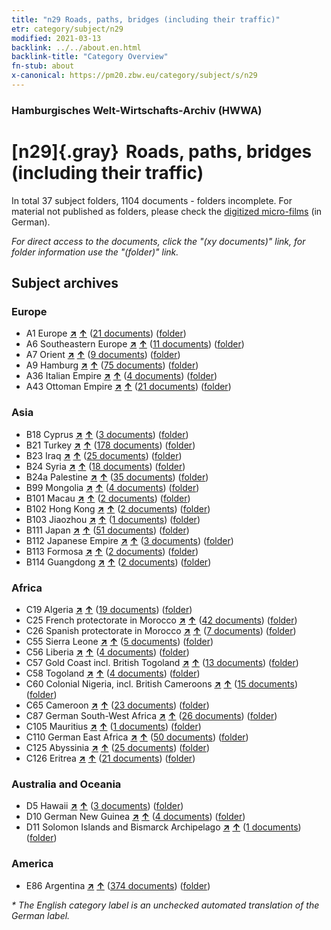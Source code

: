 ```yaml
---
title: "n29 Roads, paths, bridges (including their traffic)"
etr: category/subject/n29
modified: 2021-03-13
backlink: ../../about.en.html
backlink-title: "Category Overview"
fn-stub: about
x-canonical: https://pm20.zbw.eu/category/subject/s/n29
---
```


### Hamburgisches Welt-Wirtschafts-Archiv (HWWA)
# [n29]{.gray}&#8201; Roads, paths, bridges (including their traffic)&#160; 





In total 37 subject folders, 1104 documents - folders incomplete.
For material not published as folders, please check the [digitized micro-films](/film/h1_sh.de.html) (in German).

_For direct access to the documents, click the "(xy documents)" link, for folder information use the "(folder)" link._

## Subject archives



### Europe

- A1 Europe [**&nearr;**](../../../geo/i/140892/about.en.html "Europe (all folders)") [**&uarr;**](../../../geo/about.en.html#A1 "Country category system") (<a href="https://pm20.zbw.eu/dfgview/sh/140892,145524" title="about: Europe : Roads, paths, bridges (including their traffic)" target="_blank">21 documents</a>) ([folder](../../../../folder/sh/1408xx/140892/1455xx/145524/about.en.html))
- A6 Southeastern Europe [**&nearr;**](../../../geo/i/140900/about.en.html "Southeastern Europe (all folders)") [**&uarr;**](../../../geo/about.en.html#A6 "Country category system") (<a href="https://pm20.zbw.eu/dfgview/sh/140900,145524" title="about: Southeastern Europe : Roads, paths, bridges (including their traffic)" target="_blank">11 documents</a>) ([folder](../../../../folder/sh/1409xx/140900/1455xx/145524/about.en.html))
- A7 Orient [**&nearr;**](../../../geo/i/140902/about.en.html "Orient (all folders)") [**&uarr;**](../../../geo/about.en.html#A7 "Country category system") (<a href="https://pm20.zbw.eu/dfgview/sh/140902,145524" title="about: Orient : Roads, paths, bridges (including their traffic)" target="_blank">9 documents</a>) ([folder](../../../../folder/sh/1409xx/140902/1455xx/145524/about.en.html))
- A9 Hamburg [**&nearr;**](../../../geo/i/140905/about.en.html "Hamburg (all folders)") [**&uarr;**](../../../geo/about.en.html#A9 "Country category system") (<a href="https://pm20.zbw.eu/dfgview/sh/140905,145524" title="about: Hamburg : Roads, paths, bridges (including their traffic)" target="_blank">75 documents</a>) ([folder](../../../../folder/sh/1409xx/140905/1455xx/145524/about.en.html))
- A36 Italian Empire [**&nearr;**](../../../geo/i/141012/about.en.html "Italian Empire (all folders)") [**&uarr;**](../../../geo/about.en.html#A36 "Country category system") (<a href="https://pm20.zbw.eu/dfgview/sh/141012,145524" title="about: Italian Empire : Roads, paths, bridges (including their traffic)" target="_blank">4 documents</a>) ([folder](../../../../folder/sh/1410xx/141012/1455xx/145524/about.en.html))
- A43 Ottoman Empire [**&nearr;**](../../../geo/i/141034/about.en.html "Ottoman Empire (all folders)") [**&uarr;**](../../../geo/about.en.html#A43 "Country category system") (<a href="https://pm20.zbw.eu/dfgview/sh/141034,145524" title="about: Ottoman Empire : Roads, paths, bridges (including their traffic)" target="_blank">21 documents</a>) ([folder](../../../../folder/sh/1410xx/141034/1455xx/145524/about.en.html))

### Asia

- B18 Cyprus [**&nearr;**](../../../geo/i/141079/about.en.html "Cyprus (all folders)") [**&uarr;**](../../../geo/about.en.html#B18 "Country category system") (<a href="https://pm20.zbw.eu/dfgview/sh/141079,145524" title="about: Cyprus : Roads, paths, bridges (including their traffic)" target="_blank">3 documents</a>) ([folder](../../../../folder/sh/1410xx/141079/1455xx/145524/about.en.html))
- B21 Turkey [**&nearr;**](../../../geo/i/141111/about.en.html "Turkey (all folders)") [**&uarr;**](../../../geo/about.en.html#B21 "Country category system") (<a href="https://pm20.zbw.eu/dfgview/sh/141111,145524" title="about: Turkey : Roads, paths, bridges (including their traffic)" target="_blank">178 documents</a>) ([folder](../../../../folder/sh/1411xx/141111/1455xx/145524/about.en.html))
- B23 Iraq [**&nearr;**](../../../geo/i/141113/about.en.html "Iraq (all folders)") [**&uarr;**](../../../geo/about.en.html#B23 "Country category system") (<a href="https://pm20.zbw.eu/dfgview/sh/141113,145524" title="about: Iraq : Roads, paths, bridges (including their traffic)" target="_blank">25 documents</a>) ([folder](../../../../folder/sh/1411xx/141113/1455xx/145524/about.en.html))
- B24 Syria [**&nearr;**](../../../geo/i/141114/about.en.html "Syria (all folders)") [**&uarr;**](../../../geo/about.en.html#B24 "Country category system") (<a href="https://pm20.zbw.eu/dfgview/sh/141114,145524" title="about: Syria : Roads, paths, bridges (including their traffic)" target="_blank">18 documents</a>) ([folder](../../../../folder/sh/1411xx/141114/1455xx/145524/about.en.html))
- B24a Palestine [**&nearr;**](../../../geo/i/141115/about.en.html "Palestine (all folders)") [**&uarr;**](../../../geo/about.en.html#B24a "Country category system") (<a href="https://pm20.zbw.eu/dfgview/sh/141115,145524" title="about: Palestine : Roads, paths, bridges (including their traffic)" target="_blank">35 documents</a>) ([folder](../../../../folder/sh/1411xx/141115/1455xx/145524/about.en.html))
- B99 Mongolia [**&nearr;**](../../../geo/i/141261/about.en.html "Mongolia (all folders)") [**&uarr;**](../../../geo/about.en.html#B99 "Country category system") (<a href="https://pm20.zbw.eu/dfgview/sh/141261,145524" title="about: Mongolia : Roads, paths, bridges (including their traffic)" target="_blank">4 documents</a>) ([folder](../../../../folder/sh/1412xx/141261/1455xx/145524/about.en.html))
- B101 Macau [**&nearr;**](../../../geo/i/141267/about.en.html "Macau (all folders)") [**&uarr;**](../../../geo/about.en.html#B101 "Country category system") (<a href="https://pm20.zbw.eu/dfgview/sh/141267,145524" title="about: Macau : Roads, paths, bridges (including their traffic)" target="_blank">2 documents</a>) ([folder](../../../../folder/sh/1412xx/141267/1455xx/145524/about.en.html))
- B102 Hong Kong [**&nearr;**](../../../geo/i/141268/about.en.html "Hong Kong (all folders)") [**&uarr;**](../../../geo/about.en.html#B102 "Country category system") (<a href="https://pm20.zbw.eu/dfgview/sh/141268,145524" title="about: Hong Kong : Roads, paths, bridges (including their traffic)" target="_blank">2 documents</a>) ([folder](../../../../folder/sh/1412xx/141268/1455xx/145524/about.en.html))
- B103 Jiaozhou [**&nearr;**](../../../geo/i/126163/about.en.html "Jiaozhou (all folders)") [**&uarr;**](../../../geo/about.en.html#B103 "Country category system") (<a href="https://pm20.zbw.eu/dfgview/sh/126163,145524" title="about: Jiaozhou : Roads, paths, bridges (including their traffic)" target="_blank">1 documents</a>) ([folder](../../../../folder/sh/1261xx/126163/1455xx/145524/about.en.html))
- B111 Japan [**&nearr;**](../../../geo/i/141272/about.en.html "Japan (all folders)") [**&uarr;**](../../../geo/about.en.html#B111 "Country category system") (<a href="https://pm20.zbw.eu/dfgview/sh/141272,145524" title="about: Japan : Roads, paths, bridges (including their traffic)" target="_blank">51 documents</a>) ([folder](../../../../folder/sh/1412xx/141272/1455xx/145524/about.en.html))
- B112 Japanese Empire [**&nearr;**](../../../geo/i/141273/about.en.html "Japanese Empire (all folders)") [**&uarr;**](../../../geo/about.en.html#B112 "Country category system") (<a href="https://pm20.zbw.eu/dfgview/sh/141273,145524" title="about: Japanese Empire : Roads, paths, bridges (including their traffic)" target="_blank">3 documents</a>) ([folder](../../../../folder/sh/1412xx/141273/1455xx/145524/about.en.html))
- B113 Formosa [**&nearr;**](../../../geo/i/141274/about.en.html "Formosa (all folders)") [**&uarr;**](../../../geo/about.en.html#B113 "Country category system") (<a href="https://pm20.zbw.eu/dfgview/sh/141274,145524" title="about: Formosa : Roads, paths, bridges (including their traffic)" target="_blank">2 documents</a>) ([folder](../../../../folder/sh/1412xx/141274/1455xx/145524/about.en.html))
- B114 Guangdong [**&nearr;**](../../../geo/i/141275/about.en.html "Guangdong (all folders)") [**&uarr;**](../../../geo/about.en.html#B114 "Country category system") (<a href="https://pm20.zbw.eu/dfgview/sh/141275,145524" title="about: Guangdong : Roads, paths, bridges (including their traffic)" target="_blank">2 documents</a>) ([folder](../../../../folder/sh/1412xx/141275/1455xx/145524/about.en.html))

### Africa

- C19 Algeria [**&nearr;**](../../../geo/i/141354/about.en.html "Algeria (all folders)") [**&uarr;**](../../../geo/about.en.html#C19 "Country category system") (<a href="https://pm20.zbw.eu/dfgview/sh/141354,145524" title="about: Algeria : Roads, paths, bridges (including their traffic)" target="_blank">19 documents</a>) ([folder](../../../../folder/sh/1413xx/141354/1455xx/145524/about.en.html))
- C25 French protectorate in Morocco [**&nearr;**](../../../geo/i/141358/about.en.html "French protectorate in Morocco (all folders)") [**&uarr;**](../../../geo/about.en.html#C25 "Country category system") (<a href="https://pm20.zbw.eu/dfgview/sh/141358,145524" title="about: French protectorate in Morocco : Roads, paths, bridges (including their traffic)" target="_blank">42 documents</a>) ([folder](../../../../folder/sh/1413xx/141358/1455xx/145524/about.en.html))
- C26 Spanish protectorate in Morocco [**&nearr;**](../../../geo/i/141359/about.en.html "Spanish protectorate in Morocco (all folders)") [**&uarr;**](../../../geo/about.en.html#C26 "Country category system") (<a href="https://pm20.zbw.eu/dfgview/sh/141359,145524" title="about: Spanish protectorate in Morocco : Roads, paths, bridges (including their traffic)" target="_blank">7 documents</a>) ([folder](../../../../folder/sh/1413xx/141359/1455xx/145524/about.en.html))
- C55 Sierra Leone [**&nearr;**](../../../geo/i/141404/about.en.html "Sierra Leone (all folders)") [**&uarr;**](../../../geo/about.en.html#C55 "Country category system") (<a href="https://pm20.zbw.eu/dfgview/sh/141404,145524" title="about: Sierra Leone : Roads, paths, bridges (including their traffic)" target="_blank">5 documents</a>) ([folder](../../../../folder/sh/1414xx/141404/1455xx/145524/about.en.html))
- C56 Liberia [**&nearr;**](../../../geo/i/141405/about.en.html "Liberia (all folders)") [**&uarr;**](../../../geo/about.en.html#C56 "Country category system") (<a href="https://pm20.zbw.eu/dfgview/sh/141405,145524" title="about: Liberia : Roads, paths, bridges (including their traffic)" target="_blank">4 documents</a>) ([folder](../../../../folder/sh/1414xx/141405/1455xx/145524/about.en.html))
- C57 Gold Coast incl. British Togoland [**&nearr;**](../../../geo/i/141406/about.en.html "Gold Coast incl. British Togoland (all folders)") [**&uarr;**](../../../geo/about.en.html#C57 "Country category system") (<a href="https://pm20.zbw.eu/dfgview/sh/141406,145524" title="about: Gold Coast incl. British Togoland : Roads, paths, bridges (including their traffic)" target="_blank">13 documents</a>) ([folder](../../../../folder/sh/1414xx/141406/1455xx/145524/about.en.html))
- C58 Togoland [**&nearr;**](../../../geo/i/141408/about.en.html "Togoland (all folders)") [**&uarr;**](../../../geo/about.en.html#C58 "Country category system") (<a href="https://pm20.zbw.eu/dfgview/sh/141408,145524" title="about: Togoland : Roads, paths, bridges (including their traffic)" target="_blank">4 documents</a>) ([folder](../../../../folder/sh/1414xx/141408/1455xx/145524/about.en.html))
- C60 Colonial Nigeria, incl. British Cameroons [**&nearr;**](../../../geo/i/141409/about.en.html "Colonial Nigeria, incl. British Cameroons (all folders)") [**&uarr;**](../../../geo/about.en.html#C60 "Country category system") (<a href="https://pm20.zbw.eu/dfgview/sh/141409,145524" title="about: Colonial Nigeria, incl. British Cameroons : Roads, paths, bridges (including their traffic)" target="_blank">15 documents</a>) ([folder](../../../../folder/sh/1414xx/141409/1455xx/145524/about.en.html))
- C65 Cameroon [**&nearr;**](../../../geo/i/141410/about.en.html "Cameroon (all folders)") [**&uarr;**](../../../geo/about.en.html#C65 "Country category system") (<a href="https://pm20.zbw.eu/dfgview/sh/141410,145524" title="about: Cameroon : Roads, paths, bridges (including their traffic)" target="_blank">23 documents</a>) ([folder](../../../../folder/sh/1414xx/141410/1455xx/145524/about.en.html))
- C87 German South-West Africa [**&nearr;**](../../../geo/i/141450/about.en.html "German South-West Africa (all folders)") [**&uarr;**](../../../geo/about.en.html#C87 "Country category system") (<a href="https://pm20.zbw.eu/dfgview/sh/141450,145524" title="about: German South-West Africa : Roads, paths, bridges (including their traffic)" target="_blank">26 documents</a>) ([folder](../../../../folder/sh/1414xx/141450/1455xx/145524/about.en.html))
- C105 Mauritius [**&nearr;**](../../../geo/i/141469/about.en.html "Mauritius (all folders)") [**&uarr;**](../../../geo/about.en.html#C105 "Country category system") (<a href="https://pm20.zbw.eu/dfgview/sh/141469,145524" title="about: Mauritius : Roads, paths, bridges (including their traffic)" target="_blank">1 documents</a>) ([folder](../../../../folder/sh/1414xx/141469/1455xx/145524/about.en.html))
- C110 German East Africa [**&nearr;**](../../../geo/i/141471/about.en.html "German East Africa (all folders)") [**&uarr;**](../../../geo/about.en.html#C110 "Country category system") (<a href="https://pm20.zbw.eu/dfgview/sh/141471,145524" title="about: German East Africa : Roads, paths, bridges (including their traffic)" target="_blank">50 documents</a>) ([folder](../../../../folder/sh/1414xx/141471/1455xx/145524/about.en.html))
- C125 Abyssinia [**&nearr;**](../../../geo/i/141482/about.en.html "Abyssinia (all folders)") [**&uarr;**](../../../geo/about.en.html#C125 "Country category system") (<a href="https://pm20.zbw.eu/dfgview/sh/141482,145524" title="about: Abyssinia : Roads, paths, bridges (including their traffic)" target="_blank">25 documents</a>) ([folder](../../../../folder/sh/1414xx/141482/1455xx/145524/about.en.html))
- C126 Eritrea [**&nearr;**](../../../geo/i/141483/about.en.html "Eritrea (all folders)") [**&uarr;**](../../../geo/about.en.html#C126 "Country category system") (<a href="https://pm20.zbw.eu/dfgview/sh/141483,145524" title="about: Eritrea : Roads, paths, bridges (including their traffic)" target="_blank">21 documents</a>) ([folder](../../../../folder/sh/1414xx/141483/1455xx/145524/about.en.html))

### Australia and Oceania

- D5 Hawaii [**&nearr;**](../../../geo/i/141595/about.en.html "Hawaii (all folders)") [**&uarr;**](../../../geo/about.en.html#D5 "Country category system") (<a href="https://pm20.zbw.eu/dfgview/sh/141595,145524" title="about: Hawaii : Roads, paths, bridges (including their traffic)" target="_blank">3 documents</a>) ([folder](../../../../folder/sh/1415xx/141595/1455xx/145524/about.en.html))
- D10 German New Guinea [**&nearr;**](../../../geo/i/141601/about.en.html "German New Guinea (all folders)") [**&uarr;**](../../../geo/about.en.html#D10 "Country category system") (<a href="https://pm20.zbw.eu/dfgview/sh/141601,145524" title="about: German New Guinea : Roads, paths, bridges (including their traffic)" target="_blank">4 documents</a>) ([folder](../../../../folder/sh/1416xx/141601/1455xx/145524/about.en.html))
- D11 Solomon Islands and Bismarck Archipelago [**&nearr;**](../../../geo/i/141610/about.en.html "Solomon Islands and Bismarck Archipelago (all folders)") [**&uarr;**](../../../geo/about.en.html#D11 "Country category system") (<a href="https://pm20.zbw.eu/dfgview/sh/141610,145524" title="about: Solomon Islands and Bismarck Archipelago : Roads, paths, bridges (including their traffic)" target="_blank">1 documents</a>) ([folder](../../../../folder/sh/1416xx/141610/1455xx/145524/about.en.html))

### America

- E86 Argentina [**&nearr;**](../../../geo/i/141692/about.en.html "Argentina (all folders)") [**&uarr;**](../../../geo/about.en.html#E86 "Country category system") (<a href="https://pm20.zbw.eu/dfgview/sh/141692,145524" title="about: Argentina : Roads, paths, bridges (including their traffic)" target="_blank">374 documents</a>) ([folder](../../../../folder/sh/1416xx/141692/1455xx/145524/about.en.html))


_* The English category label is an unchecked automated translation of the German label._

